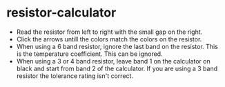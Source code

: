 # resistor-calculator

- Read the resistor from left to right with the small gap on the right. 
- Click the arrows untill the colors match the colors on the resistor.
- When using a 6 band resistor, ignore the last band on the resistor. This is the temperature coefficient. This can be ignored.
- When using a 3 or 4 band resistor, leave band 1 on the calculator on black and start from band 2 of the calculator. If you are using a 3 band resistor the tolerance rating isn't correct.